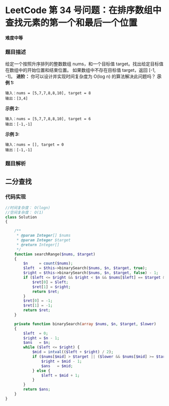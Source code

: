 # LeetCode 第 34 号问题：在排序数组中查找元素的第一个和最后一个位置

**难度中等**

### 题目描述

给定一个按照升序排列的整数数组 nums，和一个目标值 target。找出给定目标值在数组中的开始位置和结束位置。
如果数组中不存在目标值 target，返回 [-1, -1]。
**进阶：**
你可以设计并实现时间复杂度为 O(log n) 的算法解决此问题吗？
**示例 1:**

```
输入：nums = [5,7,7,8,8,10], target = 8
输出：[3,4]
```

**示例 2:**

```
输入：nums = [5,7,7,8,8,10], target = 6
输出：[-1,-1]
```

**示例 3:**

```
输入：nums = [], target = 0
输出：[-1,-1]
```



### 题目解析

## 二分查找

### 代码实现

```php
//时间复杂度： O(logn)
//空间复杂度： O(1)
class Solution
{

    /**
     * @param Integer[] $nums
     * @param Integer $target
     * @return Integer[]
     */
    function searchRange($nums, $target)
    {
        $n     = count($nums);
        $left  = $this->binarySearch($nums, $n, $target, true);
        $right = $this->binarySearch($nums, $n, $target, false) - 1;
        if ($left <= $right && $right < $n && $nums[$left] == $target && $nums[$right] == $target) {
            $ret[0] = $left;
            $ret[1] = $right;
            return $ret;
        }
        $ret[0] = -1;
        $ret[1] = -1;
        return $ret;
    }

    private function binarySearch(array $nums, $n, $target, $lower)
    {
        $left  = 0;
        $right = $n - 1;
        $ans   = $n;
        while ($left <= $right) {
            $mid = intval(($left + $right) / 2);
            if ($nums[$mid] > $target || ($lower && $nums[$mid] >= $target)) {
                $right = $mid - 1;
                $ans   = $mid;
            } else {
                $left = $mid + 1;
            }
        }
        return $ans;
    }
}
```

